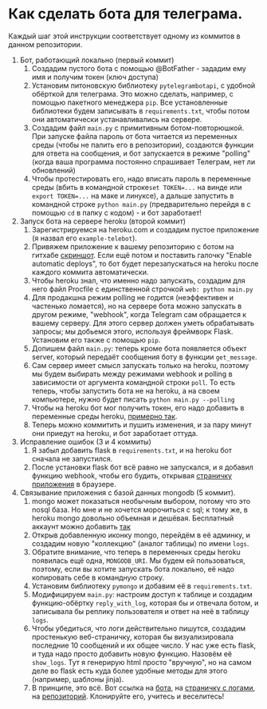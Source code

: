# Как сделать бота для телеграма. 
Каждый шаг этой инструкции соответствует одному из коммитов в данном репозитории.
1. Бот, работающий локально (первый коммит)
   1. Создадим пустого бота с помощью @BotFather - зададим ему имя и получим токен (ключ доступа)
   1. Установим питоновскую библиотеку `pytelegrambotapi`, с удобной обёрткой для телеграма. Это можно сделать, 
      например, с помощью пакетного менеджера `pip`. Все установленные библиотеки будем записывать в `requirements.txt`,
      чтобы потом они автоматически устанавливались на сервере. 
   1. Создадим файл `main.py` с примитивным ботом-повторюшкой. При запуске файла пароль от бота читается из переменных
      среды (чтобы не палить его в репозитории), создаются функции для ответа на сообщения, и бот запускается в режиме
      "polling" (когда ваша программа постоянно спрашивает Телеграм, нет ли обновлений)
   1. Чтобы протестировать его, надо вписать пароль в переменные среды (вбить в командной строке`set TOKEN=...` на винде 
      или `export TOKEN=...` на маке и линуксе), а дальше запустить в командной строке `python main.py` (предварительно
      перейдя в с помощью `cd` в папку с кодом) - и бот заработает!
1. Запуск бота на сервере heroku (второй коммит)
   1. Зарегистрируемся на heroku.com и создадим пустое приложение (я назвал его `example-telebot`). 
   1. Привяжем приложение к вашему репозиторию с ботом на гитхабе [скриншот](screenshots/heroku_register.png). Если ещё
      потом и поставить галочку "Enable automatic deploys", то бот будет перезапускаться на heroku после каждого коммита
      автоматически.
   1. Чтобы heroku знал, что именно надо запускать, создадим для него файл Procfile с единственной строчкой 
      `web: python main.py`
   1. Для продакшна режим polling не годится (неэффективен и частенько ломается), но на сервере бота можно запускать в
      другом режиме, "webhook", когда Telegram сам обращается к вашему серверу. Для этого сервер должен уметь
      обрабатывать запросы; мы добьемся этого, используя фреймворк Flask. Установим его также с помощью `pip`.
   1. Допишем файл `main.py`: теперь кроме бота появляется объект server, который передаёт сообщения боту в функции
      `get_message`. 
   1. Сам сервер имеет смысл запускать только на heroku, поэтому мы будем выбирать между режимами webhook и polling
      в зависимости от аргумента командной строки `poll`. То есть теперь, чтобы запустить бота не на heroku, а на 
      своем компьютере, нужно будет писать `python main.py --polling`
   1. Чтобы на heroku бот мог получить токен, его надо добавить в переменные среды heroku, 
      [примерно так](screenshots/heroku_variables.png).
   1. Теперь можно коммитить и пушить изменения, и за пару минут они приедут на heroku, и бот заработает оттуда. 
1. Исправление ошибок (3 и 4 коммиты)
   1. Я забыл добавить flask в `requirements.txt`, и на heroku бот сначала не запустился.
   2. После установки flask бот всё равно не запускался, и я добавил функцию webhook, чтобы его будить, открывая
   [страничку приложения](https://example-telebot.herokuapp.com/) в браузере. 
1. Связывание приложения с базой данных mongodb (5 коммит). 
   1. mongo может показаться необычным выбором, потому что это nosql база. Но мне и не хочется морочиться с sql; к 
      тому же, в heroku mongo довольно объемная и дешёвая. Бесплатный аккаунт можно добавить 
      [так](screenshots/heroku_add_mongo.png)
   1. Открыв добавленную иконку mongo, перейдём в её админку, и создадим новую "коллекцию" (аналог таблицы) 
       по имени `logs`. 
   1. Обратите внимание, что теперь в переменных среды heroku появилась ещё одна, `MONGODB_URI`. Мы будем ей 
      пользоваться, поэтому, если вы хотите запускать бота локально, её надо копировать себе в командную строку.
   1. Установим библиотеку `pymongo` и добавим её в `requirements.txt`. 
   1. Модифицируем `main.py`: настроим доступ к таблице и создадим функцию-обёртку `reply_with_log`, которая бы 
      и отвечала ботом, и записывала бы реплику пользователя и ответ на неё в таблицу `logs`.
   1. Чтобы убедиться, что логи действительно пишутся, создадим простенькую веб-страничку, которая бы визуализировала
      последние 10 сообщений и их общее число. У нас уже есть flask, и туда надо просто добавить новую функцию.
      Назовём её `show_logs`. Тут я генерирую html просто "вручную", но на самом деле во flask есть куда более
      удобные методы для этого (например, шаблоны jinja).
   1. В принципе, это всё. Вот ссылка на [бота](https://t.me/example_telebot), 
      на [страничку с логами](https://example-telebot.herokuapp.com/show_logs), 
      на [репозиторий](https://github.com/avidale/example_telebot). Клонируйте его, учитесь и веселитесь!
  